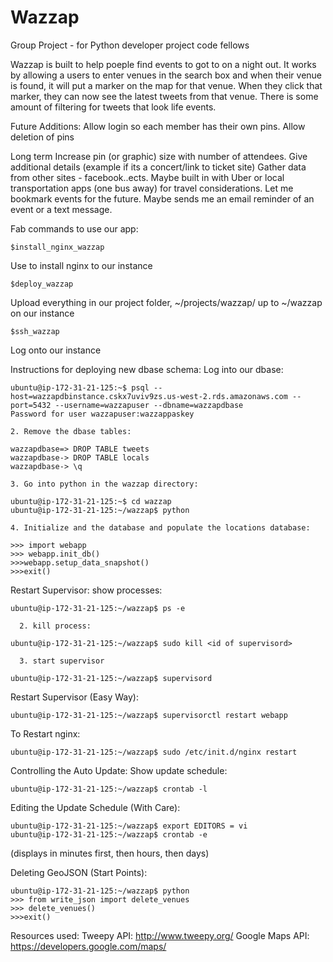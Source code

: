 # Wazzap
Group Project - for Python developer project code fellows


Wazzap is built to help poeple find events to got to on a night out. It works by allowing a users to enter venues in the search box and when their venue is found, it will put a marker on the map for that venue. When they click that marker, they can now see the latest tweets from that venue. There is some amount of filtering for tweets that look life events. 


Future Additions:
Allow login so each member has their own pins.
Allow deletion of pins


Long term
Increase pin (or graphic) size with number of attendees. 
Give additional details (example if its a concert/link to ticket site) 
Gather data from other sites - facebook..ects. 
Maybe built in with Uber or local transportation apps (one bus away) for travel considerations. 
Let me bookmark events for the future. Maybe sends me an email reminder of an event or a text message. 

Fab commands to use our app:

```Shell
$install_nginx_wazzap
```

Use to install nginx to our instance

```Shell
$deploy_wazzap
```

Upload everything in our project folder,  ~/projects/wazzap/ up to ~/wazzap on our instance

```Shell
$ssh_wazzap
```

Log onto our instance


Instructions for deploying new dbase schema:
Log into our dbase:

```Shell
ubuntu@ip-172-31-21-125:~$ psql --host=wazzapdbinstance.cskx7uviv9zs.us-west-2.rds.amazonaws.com --port=5432 --username=wazzapuser --dbname=wazzapdbase
Password for user wazzapuser:wazzappaskey
```

    2. Remove the dbase tables:


```Shell
wazzapdbase=> DROP TABLE tweets
wazzapdbase-> DROP TABLE locals
wazzapdbase-> \q
```

    3. Go into python in the wazzap directory:


```Shell
ubuntu@ip-172-31-21-125:~$ cd wazzap
ubuntu@ip-172-31-21-125:~/wazzap$ python
```

    4. Initialize and the database and populate the locations database:


```Shell
>>> import webapp
>>> webapp.init_db()
>>>webapp.setup_data_snapshot()
>>>exit()
```

Restart Supervisor:
show processes:


```Shell
ubuntu@ip-172-31-21-125:~/wazzap$ ps -e
```

      2. kill process:


```Shell
ubuntu@ip-172-31-21-125:~/wazzap$ sudo kill <id of supervisord>
```

      3. start supervisor


```Shell
ubuntu@ip-172-31-21-125:~/wazzap$ supervisord
```

Restart Supervisor (Easy Way):


```Shell
ubuntu@ip-172-31-21-125:~/wazzap$ supervisorctl restart webapp
```

To Restart nginx:

```Shell
ubuntu@ip-172-31-21-125:~/wazzap$ sudo /etc/init.d/nginx restart
```

Controlling the Auto Update:
Show update schedule:

```Shell
ubuntu@ip-172-31-21-125:~/wazzap$ crontab -l
```

Editing the Update Schedule (With Care):


```Shell
ubuntu@ip-172-31-21-125:~/wazzap$ export EDITORS = vi
ubuntu@ip-172-31-21-125:~/wazzap$ crontab -e
```
(displays in minutes first, then hours, then days)

Deleting GeoJSON (Start Points):

```Shell
ubuntu@ip-172-31-21-125:~/wazzap$ python
>>> from write_json import delete_venues
>>> delete_venues()
>>>exit()
```


Resources used:
Tweepy API: http://www.tweepy.org/
Google Maps API: https://developers.google.com/maps/

